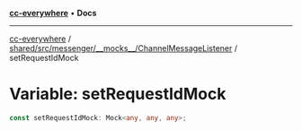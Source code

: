 [**cc-everywhere**](../../../../../../index.md) • **Docs**

***

[cc-everywhere](../../../../../../index.md) / [shared/src/messenger/\_\_mocks\_\_/ChannelMessageListener](../index.md) / setRequestIdMock

# Variable: setRequestIdMock

```ts
const setRequestIdMock: Mock<any, any, any>;
```
